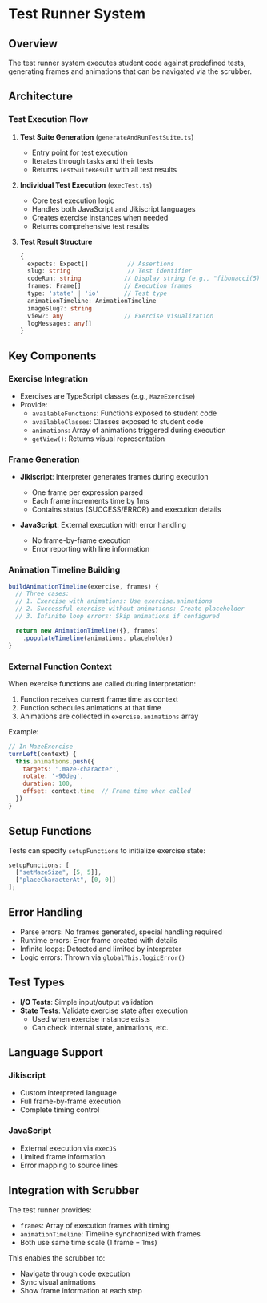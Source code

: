 # Test Runner System

## Overview

The test runner system executes student code against predefined tests, generating frames and animations that can be navigated via the scrubber.

## Architecture

### Test Execution Flow

1. **Test Suite Generation** (`generateAndRunTestSuite.ts`)
   - Entry point for test execution
   - Iterates through tasks and their tests
   - Returns `TestSuiteResult` with all test results

2. **Individual Test Execution** (`execTest.ts`)
   - Core test execution logic
   - Handles both JavaScript and Jikiscript languages
   - Creates exercise instances when needed
   - Returns comprehensive test results

3. **Test Result Structure**
   ```typescript
   {
     expects: Expect[]           // Assertions
     slug: string                // Test identifier
     codeRun: string            // Display string (e.g., "fibonacci(5)")
     frames: Frame[]            // Execution frames
     type: 'state' | 'io'       // Test type
     animationTimeline: AnimationTimeline
     imageSlug?: string
     view?: any                 // Exercise visualization
     logMessages: any[]
   }
   ```

## Key Components

### Exercise Integration

- Exercises are TypeScript classes (e.g., `MazeExercise`)
- Provide:
  - `availableFunctions`: Functions exposed to student code
  - `availableClasses`: Classes exposed to student code
  - `animations`: Array of animations triggered during execution
  - `getView()`: Returns visual representation

### Frame Generation

- **Jikiscript**: Interpreter generates frames during execution
  - One frame per expression parsed
  - Each frame increments time by 1ms
  - Contains status (SUCCESS/ERROR) and execution details

- **JavaScript**: External execution with error handling
  - No frame-by-frame execution
  - Error reporting with line information

### Animation Timeline Building

```typescript
buildAnimationTimeline(exercise, frames) {
  // Three cases:
  // 1. Exercise with animations: Use exercise.animations
  // 2. Successful exercise without animations: Create placeholder
  // 3. Infinite loop errors: Skip animations if configured

  return new AnimationTimeline({}, frames)
    .populateTimeline(animations, placeholder)
}
```

### External Function Context

When exercise functions are called during interpretation:

1. Function receives current frame time as context
2. Function schedules animations at that time
3. Animations are collected in `exercise.animations` array

Example:

```javascript
// In MazeExercise
turnLeft(context) {
  this.animations.push({
    targets: '.maze-character',
    rotate: '-90deg',
    duration: 100,
    offset: context.time  // Frame time when called
  })
}
```

## Setup Functions

Tests can specify `setupFunctions` to initialize exercise state:

```typescript
setupFunctions: [
  ["setMazeSize", [5, 5]],
  ["placeCharacterAt", [0, 0]]
];
```

## Error Handling

- Parse errors: No frames generated, special handling required
- Runtime errors: Error frame created with details
- Infinite loops: Detected and limited by interpreter
- Logic errors: Thrown via `globalThis.logicError()`

## Test Types

- **I/O Tests**: Simple input/output validation
- **State Tests**: Validate exercise state after execution
  - Used when exercise instance exists
  - Can check internal state, animations, etc.

## Language Support

### Jikiscript

- Custom interpreted language
- Full frame-by-frame execution
- Complete timing control

### JavaScript

- External execution via `execJS`
- Limited frame information
- Error mapping to source lines

## Integration with Scrubber

The test runner provides:

- `frames`: Array of execution frames with timing
- `animationTimeline`: Timeline synchronized with frames
- Both use same time scale (1 frame = 1ms)

This enables the scrubber to:

- Navigate through code execution
- Sync visual animations
- Show frame information at each step
